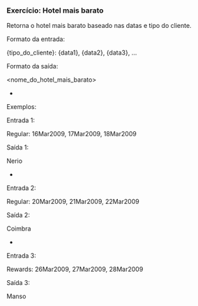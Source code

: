 ### Exercício: Hotel mais barato

Retorna o hotel mais barato baseado nas datas e tipo do cliente.

Formato da entrada:

{tipo_do_cliente}: {data1}, {data2}, {data3}, ...

Formato da saída:

<nome_do_hotel_mais_barato>

-

Exemplos:


Entrada 1:

Regular: 16Mar2009, 17Mar2009, 18Mar2009

Saída 1:

Nerio

-

Entrada 2:

Regular: 20Mar2009, 21Mar2009, 22Mar2009

Saída 2:

Coimbra

-

Entrada 3:

Rewards: 26Mar2009, 27Mar2009, 28Mar2009

Saída 3:

Manso
